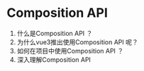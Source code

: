 # Composition API

1. 什么是Composition API ？
2. 为什么vue3推出使用Composition API 呢？
3. 如何在项目中使用Composition API ？
4. 深入理解Composition API